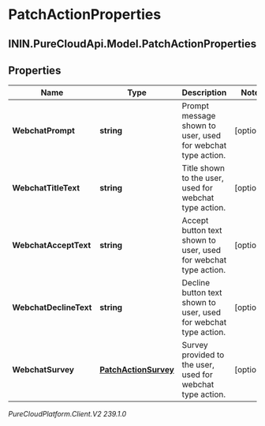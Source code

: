 # PatchActionProperties

## ININ.PureCloudApi.Model.PatchActionProperties

## Properties

|Name | Type | Description | Notes|
|------------ | ------------- | ------------- | -------------|
| **WebchatPrompt** | **string** | Prompt message shown to user, used for webchat type action. | [optional] |
| **WebchatTitleText** | **string** | Title shown to the user, used for webchat type action. | [optional] |
| **WebchatAcceptText** | **string** | Accept button text shown to user, used for webchat type action. | [optional] |
| **WebchatDeclineText** | **string** | Decline button text shown to user, used for webchat type action. | [optional] |
| **WebchatSurvey** | [**PatchActionSurvey**](PatchActionSurvey) | Survey provided to the user, used for webchat type action. | [optional] |



_PureCloudPlatform.Client.V2 239.1.0_
